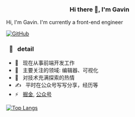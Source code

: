 <h3 align="center">Hi there 👋, I'm Gavin</h3>
Hi, I'm Gavin. I'm currently a front-end engineer

[![GitHub](https://img.shields.io/badge/dynamic/json?logo=github&label=GitHub&labelColor=495867&color=495867&query=%24.data.totalSubs&url=https%3A%2F%2Fapi.spencerwoo.com%2Fsubstats%2F%3Fsource%3Dgithub%26queryKey%3Dhayschan&style=flat-square)](https://github.com/Gavin-yh)

<h3>  &nbsp; 🚀 &nbsp; detail </h3>

- 🔭 &nbsp; 现在从事前端开发工作
- 🌱 &nbsp; 主要关注的领域: 编辑器、可视化
- 🤔 &nbsp; 对技术充满探索的热情
- ✍️  &nbsp; 平时在公众号写写分享，经历等
- ⚡  &nbsp; [掘金](https://juejin.cn/user/606586149808311), [公众号](https://github.com/Gavin-yh/static/blob/master/1.jpg)


<!-- ![Anurag's GitHub stats](https://github-readme-stats.vercel.app/api?username=Gavin-yh&show_icons=true&theme=radical) -->

[![Top Langs](https://github-readme-stats.vercel.app/api/top-langs/?username=Gavin-yh&layout=compact)](https://github.com/Gavin-yh/github-readme-stats)
